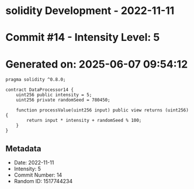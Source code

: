 ﻿# solidity Development - 2022-11-11
# Commit #14 - Intensity Level: 5
# Generated on: 2025-06-07 09:54:12
```solidity
pragma solidity ^0.8.0;

contract DataProcessor14 {
    uint256 public intensity = 5;
    uint256 private randomSeed = 780450;

    function processValue(uint256 input) public view returns (uint256) {
        return input * intensity + randomSeed % 100;
    }
}
```
## Metadata
- Date: 2022-11-11
- Intensity: 5
- Commit Number: 14
- Random ID: 1517744234
